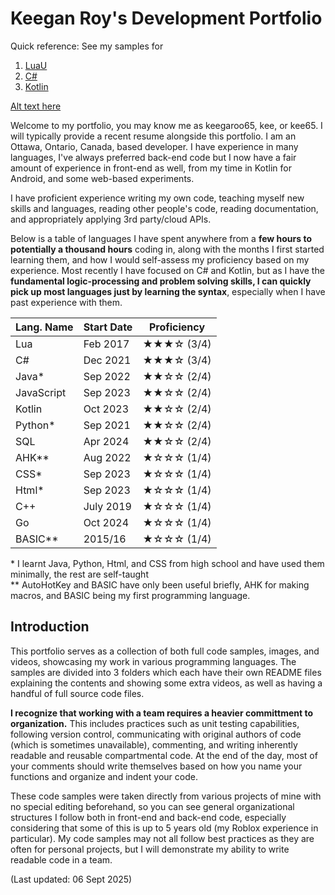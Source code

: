 # Keegan Roy's Development Portfolio
Quick reference: See my samples for
1. [LuaU](/LuaSamples)
2. [C#](/CsSamples)
3. [Kotlin](/KotlinSamples)

[Alt text here](https://images.pexels.com/photos/104827/cat-pet-animal-domestic-104827.jpeg?cs=srgb&dl=pexels-pixabay-104827.jpg&fm=jpg)

Welcome to my portfolio, you may know me as keegaroo65, kee, or kee65. I will typically provide a recent resume alongside this portfolio.
I am an Ottawa, Ontario, Canada, based developer. I have experience in many languages, I've always preferred back-end code but I now have a fair amount of experience in front-end as well, from my time in Kotlin for Android, and some web-based experiments.

I have proficient experience writing my own code, teaching myself new skills and languages, reading other people's code, reading documentation, and appropriately applying 3rd party/cloud APIs.

Below is a table of languages I have spent anywhere from a <b>few hours to potentially a thousand hours</b> coding in, along with the months I first started learning them, and how I would self-assess my proficiency based on my experience. Most recently I have focused on C# and Kotlin, but as I have the <b>fundamental logic-processing and problem solving skills, I can quickly pick up most languages just by learning the syntax</b>, especially when I have past experience with them.

| Lang. Name | Start Date | Proficiency |
| --- | --- | --- |
| Lua | Feb 2017 | ★★★☆ (3/4) |
| C# | Dec 2021 | ★★★☆ (3/4) |
| Java* | Sep 2022 | ★★☆☆ (2/4) |
| JavaScript | Sep 2023 | ★★☆☆ (2/4) |
| Kotlin | Oct 2023 | ★★☆☆ (2/4) |
| Python* | Sep 2021 | ★★☆☆ (2/4) |
| SQL | Apr 2024 | ★★☆☆ (2/4) |
| AHK** | Aug 2022 | ★☆☆☆ (1/4) |
| CSS* | Sep 2023 | ★☆☆☆ (1/4) |
| Html* | Sep 2023 | ★☆☆☆ (1/4) |
| C++ | July 2019 | ★☆☆☆ (1/4) |
| Go | Oct 2024 | ★☆☆☆ (1/4) |
| BASIC** | 2015/16 | ★☆☆☆ (1/4) |

\* I learnt Java, Python, Html, and CSS from high school and have used them minimally, the rest are self-taught
<br>** AutoHotKey and BASIC have only been useful briefly, AHK for making macros, and BASIC being my first programming language.

## Introduction
This portfolio serves as a collection of both full code samples, images, and videos, showcasing my work in various programming languages. The samples are divided into 3 folders which each have their own README files explaining the contents and showing some extra videos, as well as having a handful of full source code files.

<b>I recognize that working with a team requires a heavier committment to organization.</b> This includes practices such as unit testing capabilities, following version control, communicating with original authors of code (which is sometimes unavailable), commenting, and writing inherently readable and reusable compartmental code. At the end of the day, most of your comments should write themselves based on how you name your functions and organize and indent your code.

These code samples were taken directly from various projects of mine with no special editing beforehand, so you can see general organizational structures I follow both in front-end and back-end code, especially considering that some of this is up to 5 years old (my Roblox experience in particular). My code samples may not all follow best practices as they are often for personal projects, but I will demonstrate my ability to write readable code in a team.

(Last updated: 06 Sept 2025)